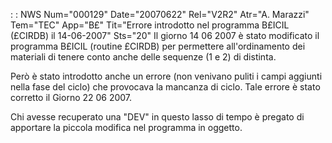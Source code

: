  :  : NWS Num="000129" Date="20070622" Rel="V2R2" Atr="A. Marazzi" Tem="TEC" App="B£" Tit="Errore introdotto nel programma B£ICIL (£CIRDB) il 14-06-2007" Sts="20"
Il giorno 14 06 2007 è stato modificato il programma B£ICIL (routine £CIRDB) per permettere all'ordinamento dei materiali di tenere conto anche delle sequenze (1 e 2) di distinta.

Però è stato introdotto anche un errore (non venivano puliti i campi aggiunti nella fase del ciclo)
che provocava la mancanza di ciclo.
Tale errore è stato corretto il Giorno 22 06 2007.

Chi avesse recuperato una "DEV" in questo lasso di tempo è pregato di apportare la piccola modifica
nel programma in oggetto.
